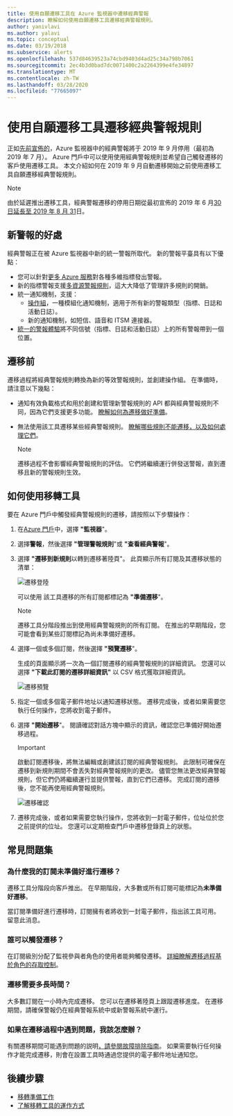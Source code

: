 ```yaml
---
title: 使用自願遷移工具在 Azure 監視器中遷移經典警報
description: 瞭解如何使用自願遷移工具遷移經典警報規則。
author: yanivlavi
ms.author: yalavi
ms.topic: conceptual
ms.date: 03/19/2018
ms.subservice: alerts
ms.openlocfilehash: 537d84639523a74cbd9403d4ad25c34a798b7061
ms.sourcegitcommit: 2ec4b3d0bad7dc0071400c2a2264399e4fe34897
ms.translationtype: MT
ms.contentlocale: zh-TW
ms.lasthandoff: 03/28/2020
ms.locfileid: "77665097"
---
```

# <a name="use-the-voluntary-migration-tool-to-migrate-your-classic-alert-rules"></a>使用自願遷移工具遷移經典警報規則

正如[先前宣佈的](monitoring-classic-retirement.md)，Azure 監視器中的經典警報將于 2019 年 9 月停用（最初為 2019 年 7 月）。 Azure 門戶中可以使用使用經典警報規則並希望自己觸發遷移的客戶使用遷移工具。 本文介紹如何在 2019 年 9 月自動遷移開始之前使用遷移工具自願遷移經典警報規則。

> [!NOTE]
> 由於延遲推出遷移工具，經典警報遷移的停用日期從最初宣佈的 2019 年 6 月[30 日延長至 2019 年 8 月 31](https://azure.microsoft.com/updates/azure-monitor-classic-alerts-retirement-date-extended-to-august-31st-2019/)日。

## <a name="benefits-of-new-alerts"></a>新警報的好處

經典警報正在被 Azure 監視器中新的統一警報所取代。 新的警報平臺具有以下優點：

- 您可以針對[更多 Azure 服務](alerts-metric-near-real-time.md#metrics-and-dimensions-supported)對各種多維指標發出警報。
- 新的指標警報支援[多資源警報規則](alerts-metric-overview.md#monitoring-at-scale-using-metric-alerts-in-azure-monitor)，這大大降低了管理許多規則的開銷。
- 統一通知機制，支援：
  - [操作組](action-groups.md)，一種模組化通知機制，適用于所有新的警報類型（指標、日誌和活動日誌）。
  - 新的通知機制，如短信、語音和 ITSM 連接器。
- [統一的警報體驗](alerts-overview.md)將不同信號（指標、日誌和活動日誌）上的所有警報帶到一個位置。

## <a name="before-you-migrate"></a>遷移前

遷移過程將經典警報規則轉換為新的等效警報規則，並創建操作組。 在準備時，請注意以下幾點：

- 通知有效負載格式和用於創建和管理新警報規則的 API 都與經典警報規則不同，因為它們支援更多功能。 [瞭解如何為遷移做好準備](alerts-prepare-migration.md)。

- 無法使用該工具遷移某些經典警報規則。 [瞭解哪些規則不能遷移，以及如何處理它們](alerts-understand-migration.md#classic-alert-rules-that-will-not-be-migrated)。

    > [!NOTE]
    > 遷移過程不會影響經典警報規則的評估。 它們將繼續運行併發送警報，直到遷移且新的警報規則生效。

## <a name="how-to-use-the-migration-tool"></a>如何使用移轉工具

要在 Azure 門戶中觸發經典警報規則的遷移，請按照以下步驟操作：

1. 在[Azure 門戶](https://portal.azure.com)中，選擇 **"監視器**"。

1. 選擇**警報**，然後選擇 **"管理警報規則**"或 **"查看經典警報**"。

1. 選擇 **"遷移到新規則**以轉到遷移著陸頁"。 此頁顯示所有訂閱及其遷移狀態的清單：

    ![遷移登陸](media/alerts-migration/migration-landing.png "遷移規則")

    可以使用 該工具遷移的所有訂閱都標記為 **"準備遷移**"。

    > [!NOTE]
    > 遷移工具分階段推出到使用經典警報規則的所有訂閱。 在推出的早期階段，您可能會看到某些訂閱標記為尚未準備好遷移。

1. 選擇一個或多個訂閱，然後選擇 **"預覽遷移**"。

    生成的頁面顯示將一次為一個訂閱遷移的經典警報規則的詳細資訊。 您還可以選擇 **"下載此訂閱的遷移詳細資訊"** 以 CSV 格式獲取詳細資訊。

    ![遷移預覽](media/alerts-migration/migration-preview.png "預覽遷移")

1. 指定一個或多個電子郵件地址以通知遷移狀態。 遷移完成後，或者如果需要您執行任何操作，您將收到電子郵件。

1. 選擇 **"開始遷移**"。 閱讀確認對話方塊中顯示的資訊，確認您已準備好開始遷移過程。

    > [!IMPORTANT]
    > 啟動訂閱遷移後，將無法編輯或創建該訂閱的經典警報規則。 此限制可確保在遷移到新規則期間不會丟失對經典警報規則的更改。 儘管您無法更改經典警報規則，但它們仍將繼續運行並提供警報，直到它們已遷移。 完成訂閱的遷移後，您不能再使用經典警報規則。

    ![遷移確認](media/alerts-migration/migration-confirm.png "確認啟動遷移")

1. 遷移完成後，或者如果需要您執行操作，您將收到一封電子郵件，位址位於您之前提供的位址。 您還可以定期檢查門戶中遷移登錄頁上的狀態。

## <a name="frequently-asked-questions"></a>常見問題集

### <a name="why-is-my-subscription-listed-as-not-ready-for-migration"></a>為什麼我的訂閱未準備好進行遷移？

遷移工具分階段向客戶推出。 在早期階段，大多數或所有訂閱可能標記為**未準備好遷移**。 

當訂閱準備好進行遷移時，訂閱擁有者將收到一封電子郵件，指出該工具可用。 留意此消息。

### <a name="who-can-trigger-the-migration"></a>誰可以觸發遷移？

在訂閱級別分配了監視參與者角色的使用者能夠觸發遷移。 [詳細瞭解遷移過程基於角色的存取控制](alerts-understand-migration.md#who-can-trigger-the-migration)。

### <a name="how-long-will-the-migration-take"></a>遷移需要多長時間？

大多數訂閱在一小時內完成遷移。 您可以在遷移著陸頁上跟蹤遷移進度。 在遷移期間，請確保警報仍在經典警報系統中或新警報系統中運行。

### <a name="what-can-i-do-if-i-run-into-a-problem-during-migration"></a>如果在遷移過程中遇到問題，我該怎麼辦？

有關遷移期間可能遇到問題的説明[，請參閱故障排除指南](alerts-understand-migration.md#common-problems-and-remedies)。 如果需要執行任何操作才能完成遷移，則會在設置工具時通過您提供的電子郵件地址通知您。

## <a name="next-steps"></a>後續步驟

- [移轉準備工作](alerts-prepare-migration.md)
- [了解移轉工具的運作方式](alerts-understand-migration.md)
